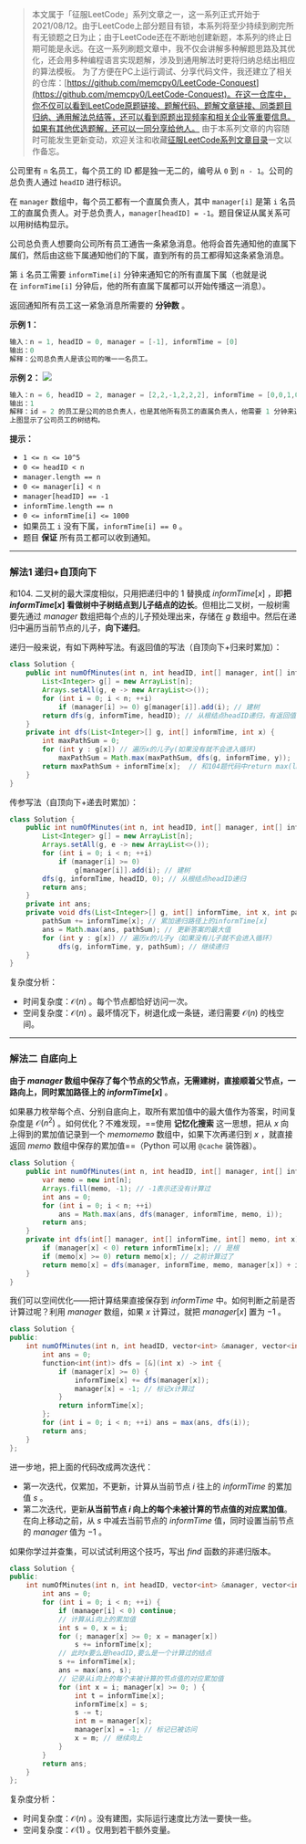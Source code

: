 > 本文属于「征服LeetCode」系列文章之一，这一系列正式开始于2021/08/12。由于LeetCode上部分题目有锁，本系列将至少持续到刷完所有无锁题之日为止；由于LeetCode还在不断地创建新题，本系列的终止日期可能是永远。在这一系列刷题文章中，我不仅会讲解多种解题思路及其优化，还会用多种编程语言实现题解，涉及到通用解法时更将归纳总结出相应的算法模板。
> <b></b>
> 为了方便在PC上运行调试、分享代码文件，我还建立了相关的仓库：[https://github.com/memcpy0/LeetCode-Conquest](https://github.com/memcpy0/LeetCode-Conquest)。在这一仓库中，你不仅可以看到LeetCode原题链接、题解代码、题解文章链接、同类题目归纳、通用解法总结等，还可以看到原题出现频率和相关企业等重要信息。如果有其他优选题解，还可以一同分享给他人。
> <b></b>
> 由于本系列文章的内容随时可能发生更新变动，欢迎关注和收藏[征服LeetCode系列文章目录](https://memcpy0.blog.csdn.net/article/details/119656559)一文以作备忘。

公司里有 `n` 名员工，每个员工的 ID 都是独一无二的，编号从 `0` 到 `n - 1`。公司的总负责人通过 `headID` 进行标识。

在 `manager` 数组中，每个员工都有一个直属负责人，其中 `manager[i]` 是第 `i` 名员工的直属负责人。对于总负责人，`manager[headID] = -1`。题目保证从属关系可以用树结构显示。

公司总负责人想要向公司所有员工通告一条紧急消息。他将会首先通知他的直属下属们，然后由这些下属通知他们的下属，直到所有的员工都得知这条紧急消息。

第 `i` 名员工需要 `informTime[i]` 分钟来通知它的所有直属下属（也就是说在 `informTime[i]` 分钟后，他的所有直属下属都可以开始传播这一消息）。

返回通知所有员工这一紧急消息所需要的 **分钟数** 。

**示例 1：**
```java
输入：n = 1, headID = 0, manager = [-1], informTime = [0]
输出：0
解释：公司总负责人是该公司的唯一一名员工。
```
**示例 2：**
![](https://assets.leetcode-cn.com/aliyun-lc-upload/uploads/2020/03/08/graph.png)

```java
输入：n = 6, headID = 2, manager = [2,2,-1,2,2,2], informTime = [0,0,1,0,0,0]
输出：1
解释：id = 2 的员工是公司的总负责人，也是其他所有员工的直属负责人，他需要 1 分钟来通知所有员工。
上图显示了公司员工的树结构。
```
**提示：**
-   `1 <= n <= 10^5`
-   `0 <= headID < n`
-   `manager.length == n`
-   `0 <= manager[i] < n`
-   `manager[headID] == -1`
-   `informTime.length == n`
-   `0 <= informTime[i] <= 1000`
-   如果员工 `i` 没有下属，`informTime[i] == 0` 。
-   题目 **保证** 所有员工都可以收到通知。

---
### 解法1 递归+自顶向下
和104. 二叉树的最大深度相似，只用把递归中的 $1$ 替换成 $\textit{informTime}[x]$ ，即**把 $informTime[x]$ 看做树中子树结点到儿子结点的边长**。但相比二叉树，一般树需要先通过 $\textit{manager}$ 数组把每个点的儿子预处理出来，存储在 $g$ 数组中。然后在递归中遍历当前节点的儿子，**向下递归**。

递归一般来说，有如下两种写法。有返回值的写法（自顶向下+归来时累加）：
```java
class Solution {
	public int numOfMinutes(int n, int headID, int[] manager, int[] informTime) {
		List<Integer> g[] = new ArrayList[n];
		Arrays.setAll(g, e -> new ArrayList<>());
		for (int i = 0; i < n; ++i)
			if (manager[i] >= 0) g[manager[i]].add(i); // 建树
		return dfs(g, informTime, headID); // 从根结点headID递归，有返回值
	}
	private int dfs(List<Integer>[] g, int[] informTime, int x) {
		int maxPathSum = 0;
		for (int y : g[x]) // 遍历x的儿子y(如果没有就不会进入循环)
			maxPathSum = Math.max(maxPathSum, dfs(g, informTime, y));
		return maxPathSum + informTime[x];  // 和104题代码中return max(lDepth, rDepth) + 1;是一个意思
	}
}
```
传参写法（自顶向下+递去时累加）：
```java
class Solution {
    public int numOfMinutes(int n, int headID, int[] manager, int[] informTime) {
	    List<Integer> g[] = new ArrayList[n];
	    Arrays.setAll(g, e -> new ArrayList<>());
        for (int i = 0; i < n; ++i)
            if (manager[i] >= 0)
                g[manager[i]].add(i); // 建树
        dfs(g, informTime, headID, 0); // 从根结点headID递归
        return ans;
    }
    private int ans;
    private void dfs(List<Integer>[] g, int[] informTime, int x, int pathSum) {
	    pathSum += informTime[x]; // 累加递归路径上的informTime[x]
	    ans = Math.max(ans, pathSum); // 更新答案的最大值
	    for (int y : g[x]) // 遍历x的儿子y（如果没有儿子就不会进入循环）
		    dfs(g, informTime, y, pathSum); // 继续递归
    }
}
```
复杂度分析：
- 时间复杂度：$\mathcal{O}(n)$ 。每个节点都恰好访问一次。
- 空间复杂度：$\mathcal{O}(n)$ 。最坏情况下，树退化成一条链，递归需要 $\mathcal{O}(n)$ 的栈空间。

---
### 解法二 自底向上
**由于 $\textit{manager}$ 数组中保存了每个节点的父节点，无需建树，直接顺着父节点，一路向上，同时累加路径上的 $\textit{informTime}[x]$** 。

如果暴力枚举每个点、分别自底向上，取所有累加值中的最大值作为答案，时间复杂度是 $\mathcal{O}(n^2)$ 。如何优化？不难发现，==使用 **记忆化搜索** 这一思想，把从 $x$ 向上得到的累加值记录到一个 $memo\textit{memo}$ 数组中，如果下次再递归到 $x$ ，就直接返回 $memo$ 数组中保存的累加值==（Python 可以用 `@cache` 装饰器）。
```java
class Solution {
    public int numOfMinutes(int n, int headID, int[] manager, int[] informTime) {
	    var memo = new int[n];
	    Arrays.fill(memo, -1); // -1表示还没有计算过
	    int ans = 0;
	    for (int i = 0; i < n; ++i)
		    ans = Math.max(ans, dfs(manager, informTime, memo, i));
		return ans;
    }
    private int dfs(int[] manager, int[] informTime, int[] memo, int x) {
		if (manager[x] < 0) return informTime[x]; // 是根
		if (memo[x] >= 0) return memo[x]; // 之前计算过了
		return memo[x] = dfs(manager, informTime, memo, manager[x]) + informTime[x]; 
    }
}
```
我们可以空间优化——把计算结果直接保存到 $\textit{informTime}$ 中。如何判断之前是否计算过呢？利用 $\textit{manager}$ 数组，如果 $x$ 计算过，就把 $\textit{manager}[x]$ 置为 $-1$ 。
```java
class Solution {
public:
    int numOfMinutes(int n, int headID, vector<int> &manager, vector<int> &informTime) {
	    int ans = 0;
	    function<int(int)> dfs = [&](int x) -> int {
		    if (manager[x] >= 0) {
			    informTime[x] += dfs(manager[x]);
			    manager[x] = -1; // 标记x计算过
		    }
		    return informTime[x];
	    };
	    for (int i = 0; i < n; ++i) ans = max(ans, dfs(i)); 
        return ans;
    }
};
```
进一步地，把上面的代码改成两次迭代：
- 第一次迭代，仅累加，不更新，计算从当前节点 $i$ 往上的 $informTime$ 的累加值 $s$ 。
- 第二次迭代，更新**从当前节点 $i$ 向上的每个未被计算的节点值的对应累加值**。在向上移动之前，从 $s$ 中减去当前节点的 $informTime$ 值，同时设置当前节点的 $manager$ 值为 $−1$ 。

如果你学过并查集，可以试试利用这个技巧，写出 $find$ 函数的非递归版本。 
```cpp
class Solution {
public:
    int numOfMinutes(int n, int headID, vector<int> &manager, vector<int> &informTime) {
        int ans = 0;
        for (int i = 0; i < n; ++i) {
	        if (manager[i] < 0) continue;
	        // 计算从i向上的累加值
	        int s = 0, x = i;
	        for (; manager[x] >= 0; x = manager[x])
		        s += informTime[x];
		    // 此时x要么是headID,要么是一个计算过的结点
		    s += informTime[x];
		    ans = max(ans, s);
		    // 记录从i向上的每个未被计算的节点值的对应累加值
		    for (int x = i; manager[x] >= 0; ) {
			    int t = informTime[x];
			    informTime[x] = s;
			    s -= t;
			    int m = manager[x];
			    manager[x] = -1; // 标记已被访问
			    x = m; // 继续向上
		    }
        } 
        return ans;
    }
};
```
复杂度分析：
- 时间复杂度：$\mathcal{O}(n)$ 。没有建图，实际运行速度比方法一要快一些。
- 空间复杂度：$\mathcal{O}(1)$ 。仅用到若干额外变量。
 
